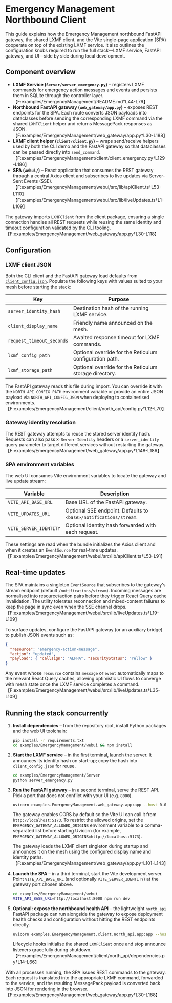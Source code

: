 # Emergency Management Northbound Client

This guide explains how the Emergency Management northbound FastAPI gateway, the
shared LXMF client, and the Vite single-page application (SPA) cooperate on top
of the existing LXMF service. It also outlines the configuration knobs required
to run the full stack—LXMF service, FastAPI gateway, and UI—side by side during
local development.

## Component overview

- **LXMF Service (`Server/server_emergency.py`)** – registers LXMF commands for
  emergency action messages and events and persists them in SQLite through the
  controller layer.【F:examples/EmergencyManagement/README.md†L44-L79】
- **Northbound FastAPI gateway (`web_gateway/app.py`)** – exposes REST endpoints
  for the SPA. Each route converts JSON payloads into dataclasses before sending
  the corresponding LXMF command via the shared `LXMFClient` helper and returns
  MessagePack responses as JSON.【F:examples/EmergencyManagement/web_gateway/app.py†L30-L188】
- **LXMF client helper (`client/client.py`)** – wraps send/receive helpers used
  by both the CLI demo and the FastAPI gateway so that dataclasses can be passed
  directly into `send_command`.【F:examples/EmergencyManagement/client/client_emergency.py†L129-L186】
- **SPA (`webui/`)** – React application that consumes the REST gateway through
  a central Axios client and subscribes to live updates via Server-Sent Events
  (SSE).【F:examples/EmergencyManagement/webui/src/lib/apiClient.ts†L53-L110】【F:examples/EmergencyManagement/webui/src/lib/liveUpdates.ts†L1-L109】

The gateway imports `LXMFClient` from the client package, ensuring a single
connection handles all REST requests while reusing the same identity and timeout
configuration validated by the CLI tooling.【F:examples/EmergencyManagement/web_gateway/app.py†L30-L118】

## Configuration

### LXMF client JSON

Both the CLI client and the FastAPI gateway load defaults from
[`client_config.json`](./client_config.json). Populate the following keys with
values suited to your mesh before starting the stack:

| Key | Purpose |
| --- | --- |
| `server_identity_hash` | Destination hash of the running LXMF service. |
| `client_display_name` | Friendly name announced on the mesh. |
| `request_timeout_seconds` | Awaited response timeout for LXMF commands. |
| `lxmf_config_path` | Optional override for the Reticulum configuration path. |
| `lxmf_storage_path` | Optional override for the Reticulum storage directory. |

The FastAPI gateway reads this file during import. You can override it with the
`NORTH_API_CONFIG_PATH` environment variable or provide an entire JSON payload
via `NORTH_API_CONFIG_JSON` when deploying to containerised environments.【F:examples/EmergencyManagement/client/north_api/config.py†L12-L70】

### Gateway identity resolution

The REST gateway attempts to reuse the stored server identity hash. Requests can
also pass `X-Server-Identity` headers or a `server_identity` query parameter to
target different services without restarting the gateway.【F:examples/EmergencyManagement/web_gateway/app.py†L148-L186】

### SPA environment variables

The web UI consumes Vite environment variables to locate the gateway and live
update stream:

| Variable | Description |
| --- | --- |
| `VITE_API_BASE_URL` | Base URL of the FastAPI gateway. |
| `VITE_UPDATES_URL` | Optional SSE endpoint. Defaults to `<base>/notifications/stream`. |
| `VITE_SERVER_IDENTITY` | Optional identity hash forwarded with each request. |

These settings are read when the bundle initializes the Axios client and when it
creates an `EventSource` for real-time updates.【F:examples/EmergencyManagement/webui/src/lib/apiClient.ts†L53-L91】

## Real-time updates

The SPA maintains a singleton `EventSource` that subscribes to the gateway's
stream endpoint (default `/notifications/stream`). Incoming messages are normalised into
resource/action pairs before they trigger React Query cache invalidation. The
utility tolerates reconnection and mixed-content failures to keep the page in
sync even when the SSE channel drops.【F:examples/EmergencyManagement/webui/src/lib/liveUpdates.ts†L19-L109】

To surface updates, configure the FastAPI gateway (or an auxiliary bridge) to
publish JSON events such as:

```json
{
  "resource": "emergency-action-message",
  "action": "updated",
  "payload": { "callsign": "ALPHA", "securityStatus": "Yellow" }
}
```

Any event whose `resource` contains `message` or `event` automatically maps to
the relevant React Query caches, allowing optimistic UI flows to converge with
mesh state once the LXMF service completes a command.【F:examples/EmergencyManagement/webui/src/lib/liveUpdates.ts†L35-L109】

## Running the stack concurrently

1. **Install dependencies** – from the repository root, install Python packages
   and the web UI toolchain:

   ```bash
   pip install -r requirements.txt
   cd examples/EmergencyManagement/webui && npm install
   ```

2. **Start the LXMF service** – in the first terminal, launch the server. It
   announces its identity hash on start-up; copy the hash into
   `client_config.json` for reuse.

   ```bash
   cd examples/EmergencyManagement/Server
   python server_emergency.py
   ```

3. **Run the FastAPI gateway** – in a second terminal, serve the REST API. Pick
   a port that does not conflict with your UI (e.g. `8000`).

   ```bash
   uvicorn examples.EmergencyManagement.web_gateway.app:app --host 0.0.0.0 --port 8000 --reload
   ```

   The gateway enables CORS by default so the Vite UI can call it from
   `http://localhost:5173`. To restrict the allowed origins, set the
   `EMERGENCY_GATEWAY_ALLOWED_ORIGINS` environment variable to a
   comma-separated list before starting Uvicorn (for example,
   `EMERGENCY_GATEWAY_ALLOWED_ORIGINS=http://localhost:5173`).

   The gateway loads the LXMF client singleton during startup and announces it
   on the mesh using the configured display name and identity paths.【F:examples/EmergencyManagement/web_gateway/app.py†L101-L143】

4. **Launch the SPA** – in a third terminal, start the Vite development server.
   Point `VITE_API_BASE_URL` (and optionally `VITE_SERVER_IDENTITY`) at the
   gateway port chosen above.

   ```bash
   cd examples/EmergencyManagement/webui
   VITE_API_BASE_URL=http://localhost:8000 npm run dev
   ```

5. **Optional: expose the northbound health API** – the lightweight
   `north_api` FastAPI package can run alongside the gateway to expose
   deployment health checks and configuration without hitting the REST
   endpoints directly.

   ```bash
   uvicorn examples.EmergencyManagement.client.north_api.app:app --host 0.0.0.0 --port 8100
   ```

   Lifecycle hooks initialise the shared `LXMFClient` once and stop announce
   listeners gracefully during shutdown.【F:examples/EmergencyManagement/client/north_api/dependencies.py†L14-L66】

With all processes running, the SPA issues REST commands to the gateway. Each
request is translated into the appropriate LXMF command, forwarded to the
service, and the resulting MessagePack payload is converted back into JSON for
rendering in the browser.【F:examples/EmergencyManagement/web_gateway/app.py†L30-L188】
